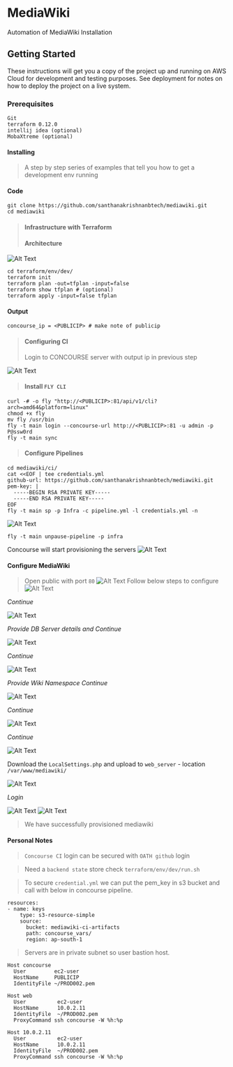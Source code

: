 # MediaWiki
Automation of MediaWiki Installation
## Getting Started
These instructions will get you a copy of the project up and running on AWS Cloud for development and testing purposes. 
See deployment for notes on how to deploy the project on a live system.
### Prerequisites
```
Git
terraform 0.12.0
intellij idea (optional)
MobaXtreme (optional)
```
#### Installing
> A step by step series of examples that tell you how to get a development env running
#### Code
```
git clone https://github.com/santhanakrishnanbtech/mediawiki.git
cd mediawiki
``` 
>#### Infrastructure with Terraform
>#### Architecture
![Alt Text](.images/architecture.png "Image Title")
```
cd terraform/env/dev/
terraform init
terraform plan -out=tfplan -input=false
terraform show tfplan # (optional)
terraform apply -input=false tfplan
```
#### Output
```
concourse_ip = <PUBLICIP> # make note of publicip
```
>#### Configuring CI
> Login to CONCOURSE server with output ip in previous step

![Alt Text](.images/concourse.png "Image Title")

>#### Install `FLY CLI`
```
curl -# -o fly "http://<PUBLICIP>:81/api/v1/cli?arch=amd64&platform=linux"
chmod +x fly
mv fly /usr/bin
fly -t main login --concourse-url http://<PUBLICIP>:81 -u admin -p P@ssw0rd
fly -t main sync
```
>#### Configure Pipelines
```
cd mediawiki/ci/
cat <<EOF | tee credentials.yml
github-url: https://github.com/santhanakrishnanbtech/mediawiki.git
pem-key: |
  -----BEGIN RSA PRIVATE KEY-----
  -----END RSA PRIVATE KEY-----
EOF
fly -t main sp -p Infra -c pipeline.yml -l credentials.yml -n
```
![Alt Text](.images/pipeline01.png "Image Title")
```
fly -t main unpause-pipeline -p infra
```
Concourse will start provisioning the servers
![Alt Text](.images/pipeline02.png "Image Title")
#### Configure MediaWiki
> Open public with port `80`
![Alt Text](.images/app01.png "Image Title")
> Follow below steps to configure
![Alt Text](.images/app02.png "Image Title")

*Continue*

![Alt Text](.images/app03.png "Image Title")

*Provide DB Server details and Continue*

![Alt Text](.images/app04.png "Image Title")

*Continue*

![Alt Text](.images/app05.png "Image Title")

*Provide Wiki Namespace Continue*

![Alt Text](.images/app06.png "Image Title")

*Continue*

![Alt Text](.images/app07.png "Image Title")

*Continue*

![Alt Text](.images/app09.png "Image Title")

 Download the `LocalSettings.php` and upload to `web_server` - location `/var/www/mediawiki/`

![Alt Text](.images/app10.png "Image Title")

*Login*

![Alt Text](.images/app11.png "Image Title")
![Alt Text](.images/app12.png "Image Title")

> We have successfully provisioned mediawiki

#### Personal Notes
> `Concourse CI` login can be secured with `OATH github` login

> Need a `backend state` store check ```terraform/env/dev/run.sh```

> To secure `credential.yml` we can put the pem_key in s3 bucket and call with below in concourse pipeline.
```
resources:
- name: keys
    type: s3-resource-simple
    source:
      bucket: mediawiki-ci-artifacts
      path: concourse_vars/
      region: ap-south-1
```

> Servers are in private subnet so user bastion host.
```
Host concourse
  User         ec2-user
  HostName     PUBLICIP
  IdentityFile ~/PROD002.pem

Host web
  User          ec2-user
  HostName      10.0.2.11
  IdentityFile  ~/PROD002.pem
  ProxyCommand ssh concourse -W %h:%p

Host 10.0.2.11
  User          ec2-user
  HostName      10.0.2.11
  IdentityFile  ~/PROD002.pem
  ProxyCommand ssh concourse -W %h:%p
```





